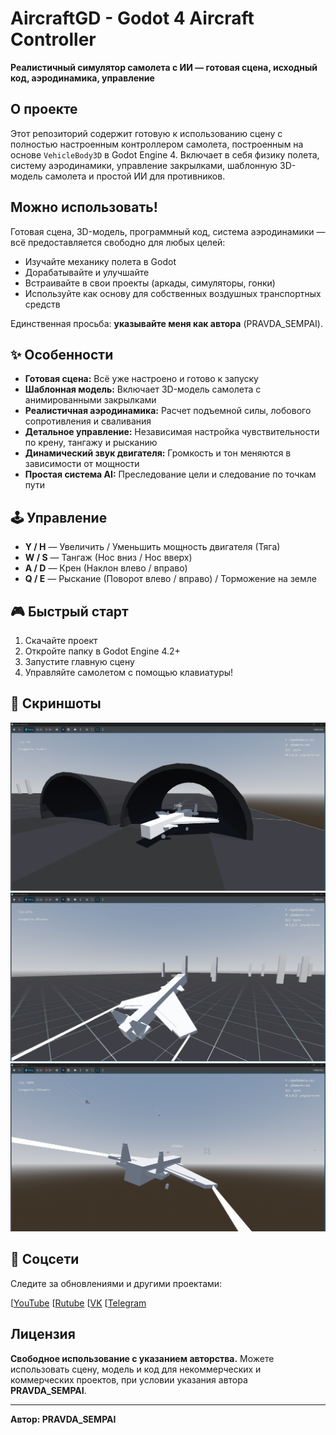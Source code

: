 # AircraftGD - Godot 4 Aircraft Controller

**Реалистичный симулятор самолета с ИИ — готовая сцена, исходный код, аэродинамика, управление**

## О проекте

Этот репозиторий содержит готовую к использованию сцену с полностью настроенным контроллером самолета, построенным на основе `VehicleBody3D` в Godot Engine 4. Включает в себя физику полета, систему аэродинамики, управление закрылками, шаблонную 3D-модель самолета и простой ИИ для противников.

## Можно использовать!

Готовая сцена, 3D-модель, программный код, система аэродинамики — всё предоставляется свободно для любых целей:
*   Изучайте механику полета в Godot
*   Дорабатывайте и улучшайте
*   Встраивайте в свои проекты (аркады, симуляторы, гонки)
*   Используйте как основу для собственных воздушных транспортных средств

Единственная просьба: **указывайте меня как автора** (PRAVDA_SEMPAI).

## ✨ Особенности

*   **Готовая сцена:** Всё уже настроено и готово к запуску
*   **Шаблонная модель:** Включает 3D-модель самолета с анимированными закрылками
*   **Реалистичная аэродинамика:** Расчет подъемной силы, лобового сопротивления и сваливания
*   **Детальное управление:** Независимая настройка чувствительности по крену, тангажу и рысканию
*   **Динамический звук двигателя:** Громкость и тон меняются в зависимости от мощности
*   **Простая система AI:** Преследование цели и следование по точкам пути

## 🕹️ Управление

*   **Y / H** — Увеличить / Уменьшить мощность двигателя (Тяга)
*   **W / S** — Тангаж (Нос вниз / Нос вверх)
*   **A / D** — Крен (Наклон влево / вправо)
*   **Q / E** — Рыскание (Поворот влево / вправо) / Торможение на земле

## 🎮 Быстрый старт

1.  Скачайте проект
2.  Откройте папку в Godot Engine 4.2+
3.  Запустите главную сцену
4.  Управляйте самолетом с помощью клавиатуры!

## 📸 Скриншоты

![Геймплей 1](image/1.png)
![Геймплей 2](image/2.png)
![Геймплей 3](image/3.png)

## 📱 Соцсети

Следите за обновлениями и другими проектами:

[[YouTube](https://www.youtube.com/@pravda_sempai)
[[Rutube](https://rutube.ru/channel/41737058/)
[[VK](https://vk.com/pravdasempai)
[[Telegram](https://t.me/PRAVDASEMPAI)

## Лицензия

**Свободное использование с указанием авторства.**
Можете использовать сцену, модель и код для некоммерческих и коммерческих проектов, при условии указания автора **PRAVDA_SEMPAI**.

---

**Автор: PRAVDA_SEMPAI**
